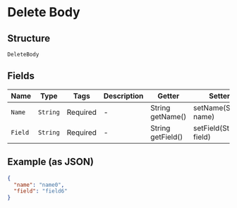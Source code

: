 
# Delete Body

## Structure

`DeleteBody`

## Fields

| Name | Type | Tags | Description | Getter | Setter |
|  --- | --- | --- | --- | --- | --- |
| `Name` | `String` | Required | - | String getName() | setName(String name) |
| `Field` | `String` | Required | - | String getField() | setField(String field) |

## Example (as JSON)

```json
{
  "name": "name0",
  "field": "field6"
}
```

